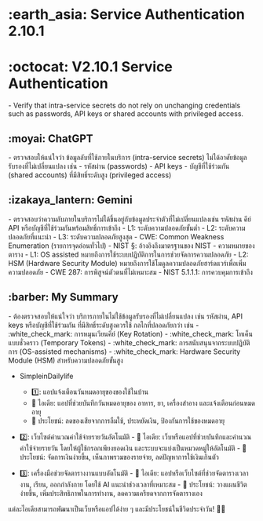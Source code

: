 <h1>:earth_asia: Service Authentication 2.10.1 </h1>

<h1>:octocat: V2.10.1 Service Authentication</h1>
-  Verify that intra-service secrets do not rely on unchanging credentials such as passwords, API keys or shared accounts with privileged access.

  
<h2>:moyai: ChatGPT</h2>
-  ตรวจสอบให้แน่ใจว่า ข้อมูลลับที่ใช้ภายในบริการ (intra-service secrets) ไม่ได้อาศัยข้อมูลรับรองที่ไม่เปลี่ยนแปลง เช่น
  -  รหัสผ่าน (passwords)
  -  API keys
  -  บัญชีที่ใช้ร่วมกัน (shared accounts) ที่มีสิทธิ์ระดับสูง (privileged access)

  
<h2>:izakaya_lantern: Gemini</h2>
-  ตรวจสอบว่าความลับภายในบริการไม่ได้ขึ้นอยู่กับข้อมูลประจำตัวที่ไม่เปลี่ยนแปลงเช่น รหัสผ่าน คีย์ API หรือบัญชีที่ใช้ร่วมกันพร้อมสิทธิ์การเข้าถึง 
  -  L1: ระดับความปลอดภัยขั้นต่ำ
  -  L2: ระดับความปลอดภัยที่แนะนำ
  -  L3: ระดับความปลอดภัยสูงสุด
  -  CWE: Common Weakness Enumeration (รายการจุดอ่อนทั่วไป)
  -  NIST §: อ้างอิงถึงมาตรฐานของ NIST
-  ความหมายของตาราง
  -  L1: OS assisted หมายถึงการใช้ระบบปฏิบัติการในการช่วยจัดการความปลอดภัย
  -  L2: HSM (Hardware Security Module) หมายถึงการใช้โมดูลความปลอดภัยฮาร์ดแวร์เพื่อเพิ่มความปลอดภัย
  -  CWE 287: การพิสูจน์ตัวตนที่ไม่เหมาะสม
  -  NIST 5.1.1.1: การควบคุมการเข้าถึง

<h2>:barber: My Summary</h2>
-  ต้องตรวจสอบให้แน่ใจว่า บริการภายในไม่ใช้ข้อมูลรับรองที่ไม่เปลี่ยนแปลง เช่น รหัสผ่าน, API keys หรือบัญชีที่ใช้ร่วมกัน ที่มีสิทธิ์ระดับสูงควรใช้ กลไกที่ปลอดภัยกว่า เช่น
  -  :white_check_mark: การหมุนเวียนคีย์ (Key Rotation)  
  -  :white_check_mark: โทเค็นแบบชั่วคราว (Temporary Tokens)
  -  :white_check_mark: การสนับสนุนจากระบบปฏิบัติการ (OS-assisted mechanisms)
  -  :white_check_mark: Hardware Security Module (HSM) สำหรับความปลอดภัยขั้นสูง

-  SimpleinDailylife
   -  1️⃣: แอปแจ้งเตือนวันหมดอายุของของใช้ในบ้าน
     - :pushpin: ไอเดีย: แอปที่ช่วยบันทึกวันหมดอายุของ อาหาร, ยา, เครื่องสำอาง และแจ้งเตือนก่อนหมดอายุ
     - :large_blue_diamond: ประโยชน์: ลดของเสียจากการลืมใช้, ประหยัดเงิน, ป้องกันการใช้ของหมดอายุ

  -  2️⃣: เว็บไซต์คำนวณค่าใช้จ่ายรายวันอัตโนมัติ
    -  :pushpin: ไอเดีย: เว็บหรือแอปที่ช่วยบันทึกและคำนวณค่าใช้จ่ายรายวัน โดยให้ผู้ใช้กรอกเพียงยอดเงิน และระบบจะแบ่งเป็นหมวดหมู่ให้อัตโนมัติ
    -  :large_blue_diamond: ประโยชน์: จัดการเงินง่ายขึ้น, เห็นภาพรวมของรายจ่าย, ลดปัญหาการใช้เงินเกินตัว

  -  3️⃣: เครื่องมือช่วยจัดตารางงานแบบอัตโนมัติ
    - :pushpin: ไอเดีย: แอปหรือเว็บไซต์ที่ช่วยจัดตารางเวลางาน, เรียน, ออกกำลังกาย โดยใช้ AI แนะนำช่วงเวลาที่เหมาะสม
    -  :large_blue_diamond: ประโยชน์: วางแผนชีวิตง่ายขึ้น, เพิ่มประสิทธิภาพในการทำงาน, ลดความเครียดจากการจัดตารางเอง

แต่ละไอเดียสามารถพัฒนาเป็นเว็บหรือแอปได้ง่าย ๆ และมีประโยชน์ในชีวิตประจำวัน! 🎯💡
